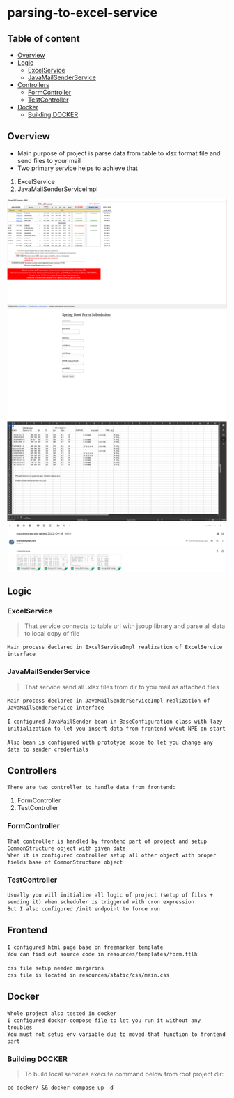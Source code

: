 # parsing-to-excel-service

## Table of content ##
- [Overview](#Overview)
- [Logic](#Logic)
  - [ExcelService](#ExcelService)
  - [JavaMailSenderService](#JavaMailSenderService)
- [Controllers](#Controllers)
  - [FormController](#FormController)
  - [TestController](#TestController)
- [Docker](#Docker)
  - [Building DOCKER](#Building-DOCKER)

## Overview ##

- Main purpose of project is parse data from table to xlsx format file and send files to your mail
- Two primary service helps to achieve that
1. ExcelService
2. JavaMailSenderServiceImpl

![1](images/1.%20needed-table-to-import.png)
![2](images/2.%20frontend-showcase.png)
![3](images/3.%20result-of-import.png)
![4](images/4.%20result-of-import-in-mail-storage.png)

## Logic ##

### ExcelService ###

> That service connects to table url with jsoup library and parse all data to local copy of file

    Main process declared in ExcelServiceImpl realization of ExcelService interface

### JavaMailSenderService ###

> That service send all .xlsx files from dir to you mail as attached files

    Main process declared in JavaMailSenderServiceImpl realization of JavaMailSenderService interface

    I configured JavaMailSender bean in BaseConfiguration class with lazy initialization to let you insert data from frontend w/out NPE on start

    Also bean is configured with prototype scope to let you change any data to sender credentials

## Controllers ##

    There are two controller to handle data from frontend:

1. FormController
2. TestController


### FormController ###

    That controller is handled by frontend part of project and setup CommonStructure object with given data
    When it is configured controller setup all other object with proper fields base of CommonStructure object

### TestController ###

    Usually you will initialize all logic of project (setup of files + sending it) when scheduler is triggered with cron expression
    But I also configured /init endpoint to force run

## Frontend ##

    I configured html page base on freemarker template
    You can find out source code in resources/templates/form.ftlh

    css file setup needed margarins
    css file is located in resources/static/css/main.css 

## Docker ##
    
    Whole project also tested in docker
    I configured docker-compose file to let you run it without any troubles
    You must not setup env variable due to moved that function to frontend part

### Building DOCKER ###

> To build local services execute command below from root project dir:

    cd docker/ && docker-compose up -d